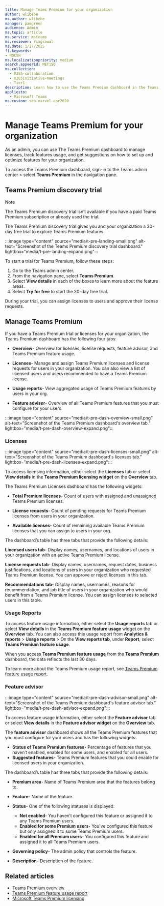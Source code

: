 ```yaml
---
title: Manage Teams Premium for your organization 
author: wlibebe
ms.author: wlibebe
manager: pamgreen
audience: Admin
ms.topic: article
ms.service: msteams
ms.reviewer: riagrawal
ms.date: 1/27/2025
f1.keywords:
- NOCSH
ms.localizationpriority: medium
search.appverid: MET150
ms.collection: 
  - M365-collaboration
  - m365initiative-meetings
  - Tier1
description: Learn how to use the Teams Premium dashboard in the Teams admin center to manage licenses and know how often users are using each Teams Premium feature.
appliesto: 
  - Microsoft Teams
ms.custom: seo-marvel-apr2020
---
```


# Manage Teams Premium for your organization

As an admin, you can use The Teams Premium dashboard to manage licenses, track features usage, and get suggestions on how to set up and optimize features for your organization.

To access the Teams Premium dashboard, sign-in to the Teams admin center > select **Teams Premium** in the navigation pane.

## Teams Premium discovery trial

> [!NOTE]
> The Teams Premium discovery trial isn’t available if you have a paid Teams Premium subscription or already used the trial.

The Teams Premium discovery trial gives you and your organization a 30- day free trial to explore Teams Premium features.

:::image type="content" source="media/t-pre-landing-small.png" alt-text="Screenshot of the Teams Premium discovery trial dashboard." lightbox="media/t-pre-landing-expand.png":::

To start a trial for Teams Premium, follow these steps:

1. Go to the Teams admin center.
2. From the navigation pane, select **Teams Premium**.
3. Select **View details** in each of the boxes to learn more about the feature areas.
4. Select **Try for free** to start the 30-day free trial.

During your trial, you can assign licenses to users and approve their license requests.

## Manage Teams Premium

If you have a Teams Premium trial or licenses for your organization, the Teams Premium dashboard has the following four tabs:

- **Overview**- Overview for licenses, license requests, feature advisor, and Teams Premium feature usage.

- **Licenses**- Manage and assign Teams Premium licenses and license requests for users in your organization. You can also view a list of licensed users and users recommended to have a Teams Premium license.

- **Usage reports**- View aggregated usage of Teams Premium features by users in your org.

- **Feature advisor**- Overview of all Teams Premium features that you must configure for your users.

:::image type="content" source="media/t-pre-dash-overview-small.png" alt-text="Screenshot of the Teams Premium dashboard's overview tab." lightbox="media/t-pre-dash-overview-expand.png":::

### Licenses

:::image type="content" source="media/t-pre-dash-licenses-small.png" alt-text="Screenshot of the Teams Premium dashboard's licenses tab." lightbox="media/t-pre-dash-licenses-expand.png":::

To access licensing information, either select the **Licenses** tab or select **View details** in the **Teams Premium licensing widget** on the **Overview** tab.

The Teams Premium Licenses dashboard has the following widgets:

- **Total Premium licenses**- Count of users with assigned and unassigned Teams Premium licenses.

- **License requests**- Count of pending requests for Teams Premium licenses from users in your organization.  

- **Available licenses**- Count of remaining available Teams Premium licenses that you can assign to users in your org.

The dashboard’s table has three tabs that provide the following details:

**Licensed users tab**- Display names, usernames, and locations of users in your organization with an active Teams Premium license.

**License requests tab**- Display names, usernames, request dates, business justifications, and locations of users in your organization who requested Teams Premium license. You can approve or reject licenses in this tab.

**Recommendations tab**- Display names, usernames, reasons for recommendation, and job title of users in your organization who would benefit from a Teams Premium license. You can assign licenses to selected users in this table.

### Usage Reports

To access feature usage information, either select the **Usage reports** tab or select **View details** in the **Teams Premium feature usage** widget on the **Overview** tab. You can also access this usage report from **Analytics & reports** > **Usage reports** > On the **View reports tab**, under **Report**, select **Teams Premium feature usage**.

When you access **Teams Premium feature usage** from the **Teams Premium** dashboard, the data reflects the last 30 days.

To learn more about the Teams Premium usage report, see [Teams Premium feature usage report](/teams-analytics-and-reports/teams-premium-usage-report).

### Feature advisor

:::image type="content" source="media/t-pre-dash-advisor-small.png" alt-text="Screenshot of the Teams Premium dashboard's feature advisor tab." lightbox="media/t-pre-dash-advisor-expand.png":::

To access feature usage information, either select the **Feature advisor** tab or select **View details** in the **Feature advisor widget** on the **Overview** tab.

The **feature advisor** dashboard shows all the Teams Premium features that you must configure for your users and has the following widgets:

- **Status of Teams Premium features**- Percentage of features that you haven’t enabled, enabled for some users, and enabled for all users.
- **Suggested features**- Teams Premium features that you could enable for licensed users in your organization.

The dashboard’s table has three tabs that provide the following details:

- **Premium area**- Name of Teams Premium area that the features belong to.
- **Feature**- Name of the feature.
- **Status**- One of the following statuses is displayed:

  - **Not enabled**- You haven’t configured this feature or assigned it to any Teams Premium users.
  - **Enabled for some Premium users**- You've configured this feature but only assigned it to some Teams Premium users.
  - **Enabled for all Premium users**- You configured this feature and assigned it to all Teams Premium users.

- **Governing policy**- The admin policy that controls the feature.
- **Description**- Description of the feature.

## Related articles

- [Teams Premium overview](enhanced-teams-experience.md)
- [Teams Premium feature usage report](/microsoftteams/teams-analytics-and-reports/teams-premium-usage-report)
- [Microsoft Teams Premium licensing](/teams-add-on-licensing/licensing-enhance-teams)
